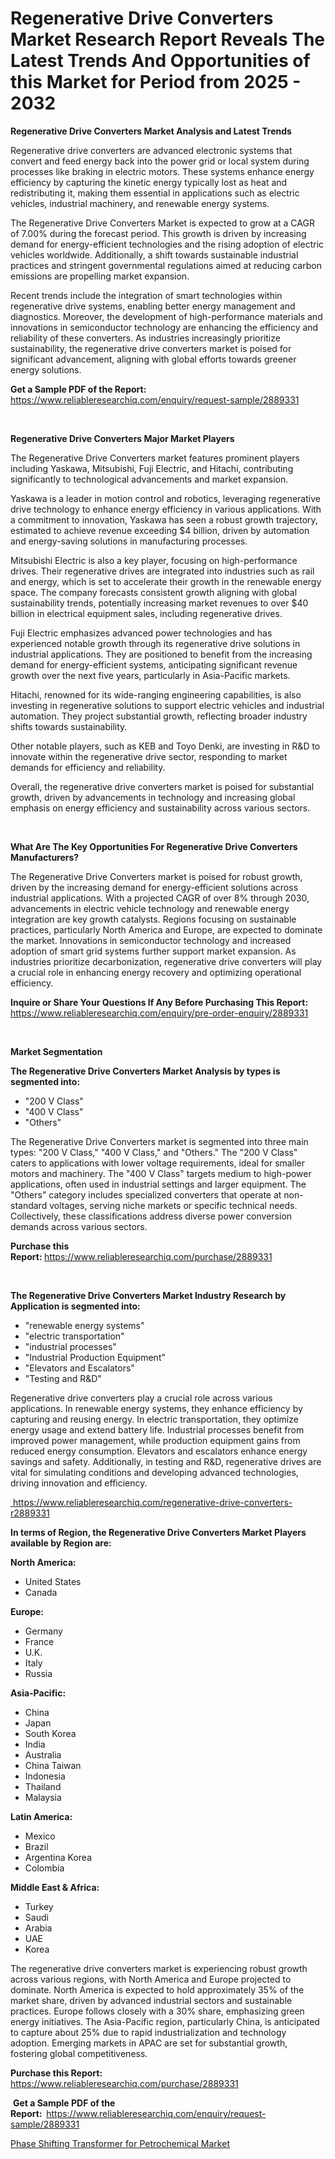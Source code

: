 <p><h1>Regenerative Drive Converters Market Research Report Reveals The Latest Trends And Opportunities of this Market for Period from 2025 - 2032</h1></p><p><strong>Regenerative Drive Converters Market Analysis and Latest Trends</strong></p>
<p><p>Regenerative drive converters are advanced electronic systems that convert and feed energy back into the power grid or local system during processes like braking in electric motors. These systems enhance energy efficiency by capturing the kinetic energy typically lost as heat and redistributing it, making them essential in applications such as electric vehicles, industrial machinery, and renewable energy systems.</p><p>The Regenerative Drive Converters Market is expected to grow at a CAGR of 7.00% during the forecast period. This growth is driven by increasing demand for energy-efficient technologies and the rising adoption of electric vehicles worldwide. Additionally, a shift towards sustainable industrial practices and stringent governmental regulations aimed at reducing carbon emissions are propelling market expansion.</p><p>Recent trends include the integration of smart technologies within regenerative drive systems, enabling better energy management and diagnostics. Moreover, the development of high-performance materials and innovations in semiconductor technology are enhancing the efficiency and reliability of these converters. As industries increasingly prioritize sustainability, the regenerative drive converters market is poised for significant advancement, aligning with global efforts towards greener energy solutions.</p></p>
<p><strong>Get a Sample PDF of the Report:&nbsp;</strong> <a href="https://www.reliableresearchiq.com/enquiry/request-sample/2889331?utm_campaign=2265&utm_medium=2&utm_source=Github&utm_content=ia&utm_term=14032025&utm_id=regenerative-drive-converters">https://www.reliableresearchiq.com/enquiry/request-sample/2889331</a></p>
<p>&nbsp;</p>
<p><strong>Regenerative Drive Converters Major Market Players</strong></p>
<p><p>The Regenerative Drive Converters market features prominent players including Yaskawa, Mitsubishi, Fuji Electric, and Hitachi, contributing significantly to technological advancements and market expansion. </p><p>Yaskawa is a leader in motion control and robotics, leveraging regenerative drive technology to enhance energy efficiency in various applications. With a commitment to innovation, Yaskawa has seen a robust growth trajectory, estimated to achieve revenue exceeding $4 billion, driven by automation and energy-saving solutions in manufacturing processes.</p><p>Mitsubishi Electric is also a key player, focusing on high-performance drives. Their regenerative drives are integrated into industries such as rail and energy, which is set to accelerate their growth in the renewable energy space. The company forecasts consistent growth aligning with global sustainability trends, potentially increasing market revenues to over $40 billion in electrical equipment sales, including regenerative drives.</p><p>Fuji Electric emphasizes advanced power technologies and has experienced notable growth through its regenerative drive solutions in industrial applications. They are positioned to benefit from the increasing demand for energy-efficient systems, anticipating significant revenue growth over the next five years, particularly in Asia-Pacific markets.</p><p>Hitachi, renowned for its wide-ranging engineering capabilities, is also investing in regenerative solutions to support electric vehicles and industrial automation. They project substantial growth, reflecting broader industry shifts towards sustainability. </p><p>Other notable players, such as KEB and Toyo Denki, are investing in R&D to innovate within the regenerative drive sector, responding to market demands for efficiency and reliability. </p><p>Overall, the regenerative drive converters market is poised for substantial growth, driven by advancements in technology and increasing global emphasis on energy efficiency and sustainability across various sectors.</p></p>
<p>&nbsp;</p>
<p><strong>What Are The Key Opportunities For Regenerative Drive Converters Manufacturers?</strong></p>
<p><p>The Regenerative Drive Converters market is poised for robust growth, driven by the increasing demand for energy-efficient solutions across industrial applications. With a projected CAGR of over 8% through 2030, advancements in electric vehicle technology and renewable energy integration are key growth catalysts. Regions focusing on sustainable practices, particularly North America and Europe, are expected to dominate the market. Innovations in semiconductor technology and increased adoption of smart grid systems further support market expansion. As industries prioritize decarbonization, regenerative drive converters will play a crucial role in enhancing energy recovery and optimizing operational efficiency.</p></p>
<p><strong>Inquire or Share Your Questions If Any Before Purchasing This Report:</strong> <a href="https://www.reliableresearchiq.com/enquiry/pre-order-enquiry/2889331?utm_campaign=2265&utm_medium=2&utm_source=Github&utm_content=ia&utm_term=14032025&utm_id=regenerative-drive-converters">https://www.reliableresearchiq.com/enquiry/pre-order-enquiry/2889331</a></p>
<p>&nbsp;</p>
<p><strong>Market Segmentation</strong></p>
<p><strong>The Regenerative Drive Converters Market Analysis by types is segmented into:</strong></p>
<p><ul><li>"200 V Class"</li><li>"400 V Class"</li><li>"Others"</li></ul></p>
<p><p>The Regenerative Drive Converters market is segmented into three main types: "200 V Class," "400 V Class," and "Others." The "200 V Class" caters to applications with lower voltage requirements, ideal for smaller motors and machinery. The "400 V Class" targets medium to high-power applications, often used in industrial settings and larger equipment. The "Others" category includes specialized converters that operate at non-standard voltages, serving niche markets or specific technical needs. Collectively, these classifications address diverse power conversion demands across various sectors.</p></p>
<p><strong>Purchase this Report:&nbsp;</strong><a href="https://www.reliableresearchiq.com/purchase/2889331?utm_campaign=2265&utm_medium=2&utm_source=Github&utm_content=ia&utm_term=14032025&utm_id=regenerative-drive-converters">https://www.reliableresearchiq.com/purchase/2889331</a></p>
<p>&nbsp;</p>
<p><strong>The Regenerative Drive Converters Market Industry Research by Application is segmented into:</strong></p>
<p><ul><li>"renewable energy systems"</li><li>"electric transportation"</li><li>"industrial processes"</li><li>"Industrial Production Equipment"</li><li>"Elevators and Escalators"</li><li>"Testing and R&D"</li></ul></p>
<p><p>Regenerative drive converters play a crucial role across various applications. In renewable energy systems, they enhance efficiency by capturing and reusing energy. In electric transportation, they optimize energy usage and extend battery life. Industrial processes benefit from improved power management, while production equipment gains from reduced energy consumption. Elevators and escalators enhance energy savings and safety. Additionally, in testing and R&D, regenerative drives are vital for simulating conditions and developing advanced technologies, driving innovation and efficiency.</p></p>
<p><a href="https://www.reliableresearchiq.com/regenerative-drive-converters-r2889331?utm_campaign=2265&utm_medium=2&utm_source=Github&utm_content=ia&utm_term=14032025&utm_id=regenerative-drive-converters">&nbsp;https://www.reliableresearchiq.com/regenerative-drive-converters-r2889331</a></p>
<p><strong>In terms of Region, the Regenerative Drive Converters Market Players available by Region are:</strong></p>
<p>
    <p> <strong> North America: </strong>
        <ul>
            <li>United States</li>
            <li>Canada</li>
        </ul>
        </p> 
    <p> <strong> Europe: </strong>
        <ul>
            <li>Germany</li>
            <li>France</li>
            <li>U.K.</li>
            <li>Italy</li>
            <li>Russia</li>
        </ul>
        </p> 
    <p> <strong> Asia-Pacific: </strong>
        <ul>
            <li>China</li>
            <li>Japan</li>
            <li>South Korea</li>
            <li>India</li>
            <li>Australia</li>
            <li>China Taiwan</li>
            <li>Indonesia</li>
            <li>Thailand</li>
            <li>Malaysia</li>
        </ul>
        </p> 
    <p> <strong> Latin America: </strong>
        <ul>
            <li>Mexico</li>
            <li>Brazil</li>
            <li>Argentina Korea</li>
            <li>Colombia</li>
        </ul>
        </p> 
    <p> <strong> Middle East & Africa: </strong>
        <ul>
            <li>Turkey</li>
            <li>Saudi</li>
            <li>Arabia</li>
            <li>UAE</li>
            <li>Korea</li>
        </ul>
    </p>
    </p>
<p><p>The regenerative drive converters market is experiencing robust growth across various regions, with North America and Europe projected to dominate. North America is expected to hold approximately 35% of the market share, driven by advanced industrial sectors and sustainable practices. Europe follows closely with a 30% share, emphasizing green energy initiatives. The Asia-Pacific region, particularly China, is anticipated to capture about 25% due to rapid industrialization and technology adoption. Emerging markets in APAC are set for substantial growth, fostering global competitiveness.</p></p>
<p><strong>Purchase this Report: </strong><a href="https://www.reliableresearchiq.com/purchase/2889331?utm_campaign=2265&utm_medium=2&utm_source=Github&utm_content=ia&utm_term=14032025&utm_id=regenerative-drive-converters">https://www.reliableresearchiq.com/purchase/2889331</a></p>
<p>&nbsp;<strong>Get a Sample PDF of the Report:&nbsp;&nbsp;</strong><a href="https://www.reliableresearchiq.com/enquiry/request-sample/2889331?utm_campaign=2265&utm_medium=2&utm_source=Github&utm_content=ia&utm_term=14032025&utm_id=regenerative-drive-converters">https://www.reliableresearchiq.com/enquiry/request-sample/2889331</a></p>
<p><strong></strong></p>
<p><p><a href="https://github.com/rosamariarocque98/Market-Research-Report-List-1/blob/main/phase-shifting-transformer-for-petrochemical-market.md?utm_campaign=2265&utm_medium=2&utm_source=Github&utm_content=ia&utm_term=14032025&utm_id=regenerative-drive-converters">Phase Shifting Transformer for Petrochemical Market</a></p></p>